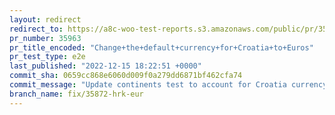 ```yaml
---
layout: redirect
redirect_to: https://a8c-woo-test-reports.s3.amazonaws.com/public/pr/35963/e2e/index.html
pr_number: 35963
pr_title_encoded: "Change+the+default+currency+for+Croatia+to+Euros"
pr_test_type: e2e
last_published: "2022-12-15 18:22:51 +0000"
commit_sha: 0659cc868e6060d009f0a279dd6871bf462cfa74
commit_message: "Update continents test to account for Croatia currency change."
branch_name: fix/35872-hrk-eur
---
```

